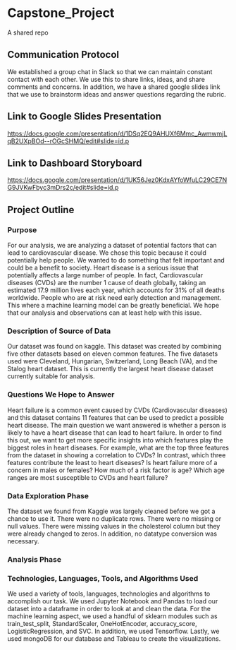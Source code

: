 # Capstone_Project
A shared repo
## Communication Protocol
We established a group chat in Slack so that we can maintain constant contact with each other. We use this to share links, ideas, and share comments and concerns. In addition, we have a shared google slides link that we use to brainstorm ideas and answer questions regarding the rubric.
## Link to Google Slides Presentation
https://docs.google.com/presentation/d/1DSq2EQ9AHUXf6Mmc_AwmwmjLqB2UXpBOd--rOGcSHMQ/edit#slide=id.p
## Link to Dashboard Storyboard
https://docs.google.com/presentation/d/1UK56Jez0KdxAYfoWfuLC29CE7NG9JVKwFbyc3mDrs2c/edit#slide=id.p
## Project Outline
### Purpose
For our analysis, we are analyzing a dataset of potential factors that can lead to cardiovascular disease. We chose this topic because it could potentially help people. We wanted to do something that felt important and could be a benefit to society. Heart disease is a serious issue that potentially affects a large number of people. In fact, Cardiovascular diseases (CVDs) are the number 1 cause of death globally, taking an estimated 17.9 million lives each year, which accounts for 31% of all deaths worldwide. People who are at risk need early detection and management. This where a machine learning model can be greatly beneficial. We hope that our analysis and observations can at least help with this issue.
### Description of Source of Data
Our dataset was found on kaggle. This dataset was created by combining five other datasets based on eleven common features. The five datasets used were Cleveland, Hungarian, Switzerland, Long Beach (VA), and the Stalog heart dataset. This is currently the largest heart disease dataset currently suitable for analysis.
### Questions We Hope to Answer
Heart failure is a common event caused by CVDs (Cardiovascular diseases) and this dataset contains 11 features that can be used to predict a possible heart disease. The main question we want answered is whether a person is likely to have a heart disease that can lead to heart failure. In order to find this out, we want to get more specific insights into which features play the biggest roles in heart diseases. For example, what are the top three features from the dataset in showing a correlation to CVDs? In contrast, which three features contribute the least to heart diseases? Is heart failure more of a concern in males or females? How much of a risk factor is age? Which age ranges are most susceptible to CVDs and heart failure?
### Data Exploration Phase
The dataset we found from Kaggle was largely cleaned before we got a chance to use it. There were no duplicate rows. There were no missing or null values. There were missing values in the cholesterol column but they were already changed to zeros. In addition, no datatype conversion was necessary.
### Analysis Phase

### Technologies, Languages, Tools, and Algorithms Used
We used a variety of tools, languages, technologies and algorithms to accomplish our task. We used Jupyter Notebook and Pandas to load our dataset into a dataframe in order to look at and clean the data. For the machine learning aspect, we used a handful of sklearn modules such as train_test_split, StandardScaler, OneHotEncoder, accuracy_score, LogisticRegression, and SVC. In addition, we used Tensorflow. Lastly, we used mongoDB for our database and Tableau to create the visualizations.
